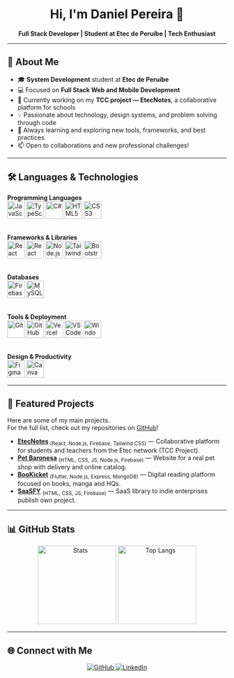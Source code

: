 <h1 align="center">Hi, I'm Daniel Pereira 👋</h1>

<p align="center">
  <b>Full Stack Developer | Student at Etec de Peruíbe | Tech Enthusiast</b>
</p>

---

## 🚀 About Me

- 🎓 <b>System Development</b> student at <b>Etec de Peruíbe</b>  
- 💻 Focused on <b>Full Stack Web and Mobile Development</b>  
- 🌱 Currently working on my <b>TCC project — EtecNotes</b>, a collaborative platform for schools  
- 💡 Passionate about technology, design systems, and problem solving through code  
- 🚀 Always learning and exploring new tools, frameworks, and best practices  
- 📫 Open to collaborations and new professional challenges!  

---

## 🛠️ Languages & Technologies

<p align="center">

  <!-- Programming Languages -->
  <b>Programming Languages</b><br>
  <img src="https://cdn.jsdelivr.net/gh/devicons/devicon/icons/javascript/javascript-original.svg" width="40" alt="JavaScript"/>
  <img src="https://cdn.jsdelivr.net/gh/devicons/devicon/icons/typescript/typescript-original.svg" width="40" alt="TypeScript"/>
  <img src="https://cdn.jsdelivr.net/gh/devicons/devicon/icons/csharp/csharp-original.svg" width="40" alt="C#"/>
  <img src="https://cdn.jsdelivr.net/gh/devicons/devicon/icons/html5/html5-original.svg" width="40" alt="HTML5"/>
  <img src="https://cdn.jsdelivr.net/gh/devicons/devicon/icons/css3/css3-original.svg" width="40" alt="CSS3"/>
  <br><br>

  <!-- Frameworks & Libraries -->
  <b>Frameworks & Libraries</b><br>
  <img src="https://cdn.jsdelivr.net/gh/devicons/devicon/icons/react/react-original.svg" width="40" alt="React"/>
  <img src="https://cdn.jsdelivr.net/gh/devicons/devicon/icons/react/react-original.svg" width="40" alt="React Native"/>
  <img src="https://cdn.jsdelivr.net/gh/devicons/devicon/icons/nodejs/nodejs-original.svg" width="40" alt="Node.js"/>
  <img src="https://upload.wikimedia.org/wikipedia/commons/thumb/d/d5/Tailwind_CSS_Logo.svg/512px-Tailwind_CSS_Logo.svg.png" width="40" alt="Tailwind CSS"/>
  <img src="https://cdn.jsdelivr.net/gh/devicons/devicon/icons/bootstrap/bootstrap-original.svg" width="40" alt="Bootstrap"/>
  <br><br>

  <!-- Databases -->
  <b>Databases</b><br>
  <img src="https://cdn.jsdelivr.net/gh/devicons/devicon/icons/firebase/firebase-plain.svg" width="40" alt="Firebase"/>
  <img src="https://cdn.jsdelivr.net/gh/devicons/devicon/icons/mysql/mysql-original.svg" width="40" alt="MySQL"/>
  <br><br>

  <!-- Tools & Deployment -->
  <b>Tools & Deployment</b><br>
  <img src="https://cdn.jsdelivr.net/gh/devicons/devicon/icons/git/git-original.svg" width="40" alt="Git"/>
  <img src="https://cdn.jsdelivr.net/gh/devicons/devicon/icons/github/github-original.svg" width="40" alt="GitHub"/>
  <img src="https://cdn.simpleicons.org/vercel/000000" width="40" alt="Vercel"/>
  <img src="https://cdn.jsdelivr.net/gh/devicons/devicon/icons/vscode/vscode-original.svg" width="40" alt="VSCode"/>
  <img src="https://cdn.jsdelivr.net/gh/devicons/devicon/icons/windows8/windows8-original.svg" width="40" alt="Windows"/>
  <br><br>

  <!-- Design & Productivity -->
  <b>Design & Productivity</b><br>
  <img src="https://cdn.jsdelivr.net/gh/devicons/devicon/icons/figma/figma-original.svg" width="40" alt="Figma"/>
  <img src="https://cdn.simpleicons.org/canva/00C4CC" width="40" alt="Canva"/>
</p>

---

## 🚩 Featured Projects

Here are some of my main projects.  
For the full list, check out my repositories on <a href="https://github.com/zKingDragon" target="_blank">GitHub</a>!

- <b><a href="https://github.com/zKingDragon/EtecNotes">EtecNotes</a></b> <sub>(React, Node.js, Firebase, Tailwind CSS)</sub> — Collaborative platform for students and teachers from the Etec network (TCC Project).
- <b><a href="https://github.com/zKingDragon/Pet-Baronesa">Pet Baronesa</a></b> <sub>(HTML, CSS, JS, Node.js, Firebase)</sub> — Website for a real pet shop with delivery and online catalog.
- <b><a href="https://github.com/zKingDragon/BooKicket">BooKicket</a></b> <sub>(Flutter, Node.js, Express, MongoDB)</sub> — Digital reading platform focused on books, manga and HQs.
- <b><a href="https://github.com/zKingDragon/SaaSFY">SaaSFY</a></b> <sub>(HTML, CSS, JS, Firebase)</sub> — SaaS library to indie enterprises publish own project.

---

## 📊 GitHub Stats

<div align="center">
  <img height="180em" src="https://github-readme-stats.vercel.app/api?username=zKingDragon&show_icons=true&theme=radical" alt="Stats"/>
  <img height="180em" src="https://github-readme-stats.vercel.app/api/top-langs/?username=zKingDragon&layout=compact&theme=radical" alt="Top Langs"/>
</div>

---

## 🌐 Connect with Me

<p align="center">
  <a href="https://github.com/zKingDragon">
    <img src="https://img.shields.io/badge/-GitHub-181717?style=flat-square&logo=github" alt="GitHub"/>
  </a>
  <a href="https://www.linkedin.com/in/daniel-pereira-dos-santos">
    <img src="https://img.shields.io/badge/-LinkedIn-0077B5?style=flat-square&logo=linkedin" alt="LinkedIn"/>
  </a>
</p>
